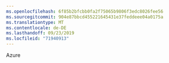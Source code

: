 ```yaml
---
ms.openlocfilehash: 6f85b2bfcbb0fa2f75065b9806f3edc8026fee56
ms.sourcegitcommit: 904e87bbcd455221645431e37feddeee04a0175a
ms.translationtype: MT
ms.contentlocale: de-DE
ms.lasthandoff: 09/23/2019
ms.locfileid: "71940913"
---
```

Azure